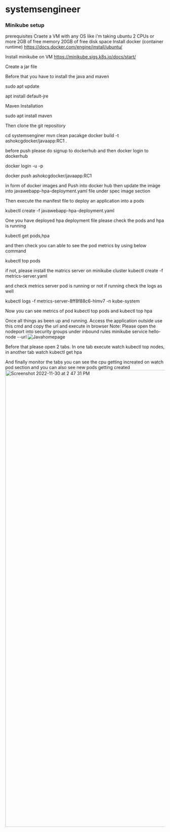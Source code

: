 # systemsengineer


### Minikube setup ####

prerequisites
Craete a VM with any OS like i'm taking ubuntu
  2 CPUs or more
  2GB of free memory
  20GB of free disk space
  Install docker (container runtime)
    https://docs.docker.com/engine/install/ubuntu/

Install minikube on VM
  https://minikube.sigs.k8s.io/docs/start/

Create a jar file 

Before that you have to install the java and maven

sudo apt update

apt install default-jre

Maven Installation

sudo apt install maven


Then clone the git repository

cd systemsenginer
mvn clean pacakge 
docker build -t ashokcgdocker/javaapp:RC1 .

before push please do signup to dockerhub and then docker login to dockerhub

docker login -u <username> -p <password>

docker push ashokcgdocker/javaapp:RC1


in form of docker images and Push into docker hub then update the image into javawebapp-hpa-deployment.yaml file under spec image section 

Then execute the manifest file to deploy an application into a pods 

kubectl create -f javawebapp-hpa-deployment.yaml

One you have deployed hpa deployment file please check the pods and hpa is running

kubectl get pods,hpa

and then check you can able to see the pod metrics by using below command

kubectl top pods

if not, please install the matrics server on minikube cluster 
kubectl create -f metrics-server.yaml

and check metrics server pod is running or not if running check the logs as well

 kubectl logs -f metrics-server-8ff8f88c6-hlmv7 -n kube-system

 
Now you can see metrics of pod kubectl top pods and kubectl top hpa 

Once all things as been up and running. Access the application outside use this cmd and copy the url and execute in browser
Note: Please open the nodeport into security groups under inbound rules
minikube service hello-node --url
![Javahomepage](https://user-images.githubusercontent.com/47560900/204814593-60d9ab54-6e1b-4970-a189-71aea0046fe3.jpeg)

  Before that please open 2 tabs. In one tab execute watch kubectl top nodes, in another tab watch kubectl get hpa

  And finally monitor the tabs you can see the cpu getting increated on watch pod section and you can also see new pods getting created 
  <img width="1440" alt="Screenshot 2022-11-30 at 2 47 31 PM" src="https://user-images.githubusercontent.com/47560900/204813350-898f6b0b-2782-471a-8aa8-a2937d729723.png">

  

